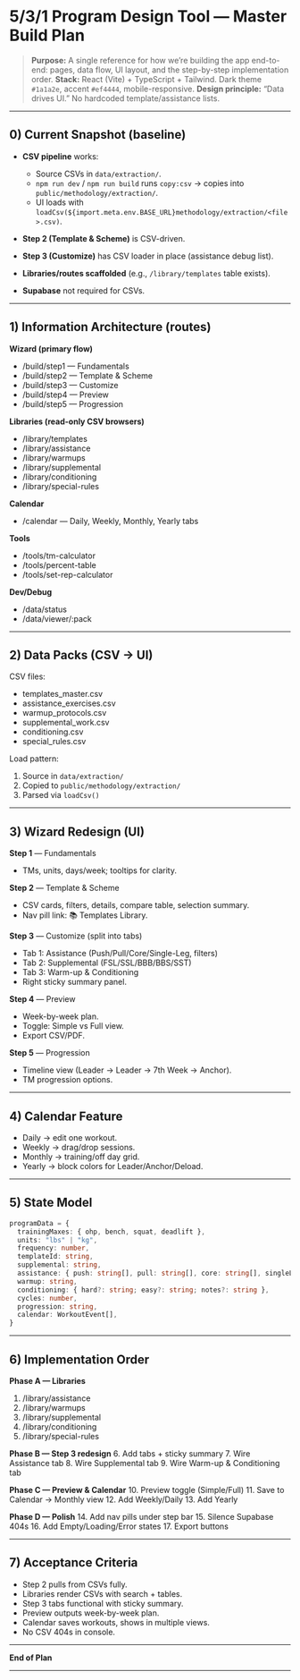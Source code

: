# 5/3/1 Program Design Tool — Master Build Plan

> **Purpose:** A single reference for how we’re building the app end-to-end: pages, data flow, UI layout, and the step-by-step implementation order.
> **Stack:** React (Vite) + TypeScript + Tailwind. Dark theme `#1a1a2e`, accent `#ef4444`, mobile-responsive.
> **Design principle:** “Data drives UI.” No hardcoded template/assistance lists.

---

## 0) Current Snapshot (baseline)

* **CSV pipeline** works:

  * Source CSVs in `data/extraction/`.
  * `npm run dev` / `npm run build` runs `copy:csv` → copies into `public/methodology/extraction/`.
  * UI loads with `loadCsv(${import.meta.env.BASE_URL}methodology/extraction/<file>.csv)`.
* **Step 2 (Template & Scheme)** is CSV-driven.
* **Step 3 (Customize)** has CSV loader in place (assistance debug list).
* **Libraries/routes scaffolded** (e.g., `/library/templates` table exists).
* **Supabase** not required for CSVs.

---

## 1) Information Architecture (routes)

**Wizard (primary flow)**

* /build/step1 — Fundamentals
* /build/step2 — Template & Scheme
* /build/step3 — Customize
* /build/step4 — Preview
* /build/step5 — Progression

**Libraries (read-only CSV browsers)**

* /library/templates
* /library/assistance
* /library/warmups
* /library/supplemental
* /library/conditioning
* /library/special-rules

**Calendar**

* /calendar — Daily, Weekly, Monthly, Yearly tabs

**Tools**

* /tools/tm-calculator
* /tools/percent-table
* /tools/set-rep-calculator

**Dev/Debug**

* /data/status
* /data/viewer/\:pack

---

## 2) Data Packs (CSV → UI)

CSV files:

* templates_master.csv
* assistance_exercises.csv
* warmup_protocols.csv
* supplemental_work.csv
* conditioning.csv
* special_rules.csv

Load pattern:

1. Source in `data/extraction/`
2. Copied to `public/methodology/extraction/`
3. Parsed via `loadCsv()`

---

## 3) Wizard Redesign (UI)

**Step 1** — Fundamentals

* TMs, units, days/week; tooltips for clarity.

**Step 2** — Template & Scheme

* CSV cards, filters, details, compare table, selection summary.
* Nav pill link: 📚 Templates Library.

**Step 3** — Customize (split into tabs)

* Tab 1: Assistance (Push/Pull/Core/Single-Leg, filters)
* Tab 2: Supplemental (FSL/SSL/BBB/BBS/SST)
* Tab 3: Warm-up & Conditioning
* Right sticky summary panel.

**Step 4** — Preview

* Week-by-week plan.
* Toggle: Simple vs Full view.
* Export CSV/PDF.

**Step 5** — Progression

* Timeline view (Leader → Leader → 7th Week → Anchor).
* TM progression options.

---

## 4) Calendar Feature

* Daily → edit one workout.
* Weekly → drag/drop sessions.
* Monthly → training/off day grid.
* Yearly → block colors for Leader/Anchor/Deload.

---

## 5) State Model

```ts
programData = {
  trainingMaxes: { ohp, bench, squat, deadlift },
  units: "lbs" | "kg",
  frequency: number,
  templateId: string,
  supplemental: string,
  assistance: { push: string[], pull: string[], core: string[], singleLeg: string[] },
  warmup: string,
  conditioning: { hard?: string; easy?: string; notes?: string },
  cycles: number,
  progression: string,
  calendar: WorkoutEvent[],
}
```

---

## 6) Implementation Order

**Phase A — Libraries**

1. /library/assistance
2. /library/warmups
3. /library/supplemental
4. /library/conditioning
5. /library/special-rules

**Phase B — Step 3 redesign**
6. Add tabs + sticky summary
7. Wire Assistance tab
8. Wire Supplemental tab
9. Wire Warm-up & Conditioning tab

**Phase C — Preview & Calendar**
10. Preview toggle (Simple/Full)
11. Save to Calendar → Monthly view
12. Add Weekly/Daily
13. Add Yearly

**Phase D — Polish**
14. Add nav pills under step bar
15. Silence Supabase 404s
16. Add Empty/Loading/Error states
17. Export buttons

---

## 7) Acceptance Criteria

* Step 2 pulls from CSVs fully.
* Libraries render CSVs with search + tables.
* Step 3 tabs functional with sticky summary.
* Preview outputs week-by-week plan.
* Calendar saves workouts, shows in multiple views.
* No CSV 404s in console.

---

**End of Plan**

---
